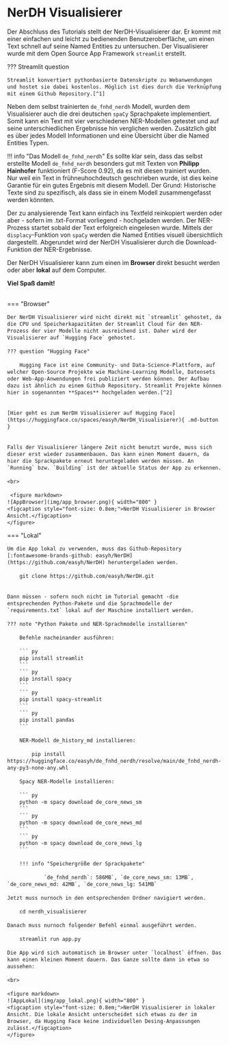 # **NerDH Visualisierer**

Der Abschluss des Tutorials stellt der NerDH-Visualisierer dar. Er kommt mit einer einfachen und leicht zu bedienenden Benutzeroberfläche, um einen Text schnell auf seine Named Entities zu untersuchen. Der Visualisierer wurde mit dem Open Source App Framework `streamlit` erstellt.

??? Streamlit question

    Streamlit konvertiert pythonbasierte Datenskripte zu Webanwendungen und hostet sie dabei kostenlos. Möglich ist dies durch die Verknüpfung mit einem Github Repository.[^1] 

Neben dem selbst trainierten `de_fnhd_nerdh` Modell, wurden dem Visualisierer auch die drei deutschen `spaCy` Sprachpakete implementiert. Somit kann ein Text mit vier verschiedenen NER-Modellen getestet und auf seine unterschiedlichen Ergebnisse hin verglichen werden. Zusätzlich gibt es über jedes Modell Informationen und eine Übersicht über die Named Entities Typen. 

!!! info "Das Modell `de_fnhd_nerdh`"
    Es sollte klar sein, dass das selbst erstellte Modell `de_fnhd_nerdh` besonders gut mit Texten von **Philipp Hainhofer** funktioniert (F-Score 0.92), da es mit diesen trainiert wurden. Nur weil ein Text in frühneuhochdeutsch geschrieben wurde, ist dies keine Garantie für ein gutes Ergebnis mit diesem Modell. Der Grund: Historische Texte sind zu spezifisch, als dass sie in einem Modell zusammengefasst werden könnten. 

Der zu analysierende Text kann einfach ins Textfeld reinkopiert werden oder aber - sofern im .txt-Format vorliegend - hochgeladen werden. Der NER-Prozess startet sobald der Text erfolgreich eingelesen wurde. Mittels der `displacy`-Funktion von `spaCy` werden die Named Entities visuell übersichtlich dargestellt. Abgerundet wird der NerDH Visualisierer durch die Download-Funktion der NER-Ergebnisse. 


Der NerDH Visualisierer kann zum einen im **Browser** direkt besucht werden oder aber **lokal** auf dem Computer.

**Viel Spaß damit!** 
<br>
<br>


=== "Browser"

    Der NerDH Visualisierer wird nicht direkt mit `streamlit` gehostet, da die CPU und Speicherkapazitäten der Streamlit Cloud für den NER-Prozess der vier Modelle nicht ausreichend ist. Daher wird der Visualisierer auf `Hugging Face` gehostet. 

    ??? question "Hugging Face"
        
        Hugging Face ist eine Community- und Data-Science-Plattform, auf welcher Open-Source Projekte wie Machine-Learning Modelle, Datensets oder Web-App-Anwendungen frei publiziert werden können. Der Aufbau dazu ist ähnlich zu einem Github Repository. Streamlit Projekte können hier in sogenannten **Spaces** hochgeladen werden.[^2] 


    [Hier geht es zum NerDH Visualisierer auf Hugging Face](https://huggingface.co/spaces/easyh/NerDH_Visualisierer){ .md-button }


    Falls der Visualisierer längere Zeit nicht benutzt wurde, muss sich dieser erst wieder zusammenbauen. Das kann einen Moment dauern, da hier die Sprackpakete erneut heruntegeladen werden müssen. An `Running` bzw. `Building` ist der aktuelle Status der App zu erkennen.

    <br>

     <figure markdown>
    ![AppBrowser](img/app_browser.png){ width="800" }
    <figcaption style="font-size: 0.8em;">NerDH Visualisierer in Browser Ansicht.</figcaption>
    </figure>

=== "Lokal"

    Um die App lokal zu verwenden, muss das Github-Repository [:fontawesome-brands-github: easyh/NerDH](https://github.com/easyh/NerDH) heruntergeladen werden.

        git clone https://github.com/easyh/NerDH.git


    Dann müssen - sofern noch nicht im Tutorial gemacht -die entsprechenden Python-Pakete und die Sprachmodelle der `requirements.txt` lokal auf der Maschine installiert werden. 

    ??? note "Python Pakete und NER-Sprachmodelle installieren"

        Befehle nacheinander ausführen:

        ``` py
        pip install streamlit 
        ```
        ``` py
        pip install spacy
        ```
        ``` py
        pip install spacy-streamlit 
        ```
        ``` py
        pip install pandas
        ```
         
        NER-Modell de_history_md installieren:

            pip install https://huggingface.co/easyh/de_fnhd_nerdh/resolve/main/de_fnhd_nerdh-any-py3-none-any.whl 
        
        Spacy NER-Modelle installieren:

        ``` py
        python -m spacy download de_core_news_sm
        ```
        ``` py
        python -m spacy download de_core_news_md
        ```
        ``` py
        python -m spacy download de_core_news_lg
        ```
    
        !!! info "Speichergröße der Sprackpakete"
            
                `de_fnhd_nerdh`: 586MB`, `de_core_news_sm: 13MB`, `de_core_news_md: 42MB`, `de_core_news_lg: 541MB`

    Jetzt muss nurnoch in den entsprechenden Ordner navigiert werden. 

        cd nerdh_visualisierer

    Danach muss nurnoch folgender Befehl einmal ausgeführt werden. 

        streamlit run app.py

    Die App wird sich automatisch im Browser unter `localhost` öffnen. Das kann einen kleinen Moment dauern. Das Ganze sollte dann in etwa so aussehen: 

    <br>

    <figure markdown>
    ![AppLokal](img/app_lokal.png){ width="800" }
    <figcaption style="font-size: 0.8em;">NerDH Visualisierer in lokaler Ansicht. Die lokale Ansicht unterscheidet sich etwas zu der im Browser, da Hugging Face keine individuellen Desing-Anpassungen zulässt.</figcaption>
    </figure>




<br>

[^1]: Streamlit. The fastest way to build and share data apps. (o. D.). [https://streamlit.io/](http://web.archive.org/web/20221229080207/https://streamlit.io/)
[^2]: Hugging Face. The AI community building the future. (o. D.). [https://huggingface.co/](http://web.archive.org/web/20230102125618/https://huggingface.co/) 


